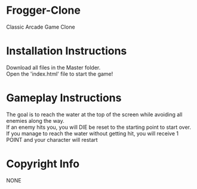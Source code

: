 # Frogger-Clone
Classic Arcade Game Clone
# Installation Instructions
Download all files in the Master folder. <br />
Open the 'index.html' file to start the game!
# Gameplay Instructions
The goal is to reach the water at the top of the screen while avoiding all enemies along the way. <br />
If an enemy hits you, you will DIE be reset to the starting point to start over. <br />
If you manage to reach the water without getting hit, you will receive 1 POINT and your character will restart
# Copyright Info
NONE
